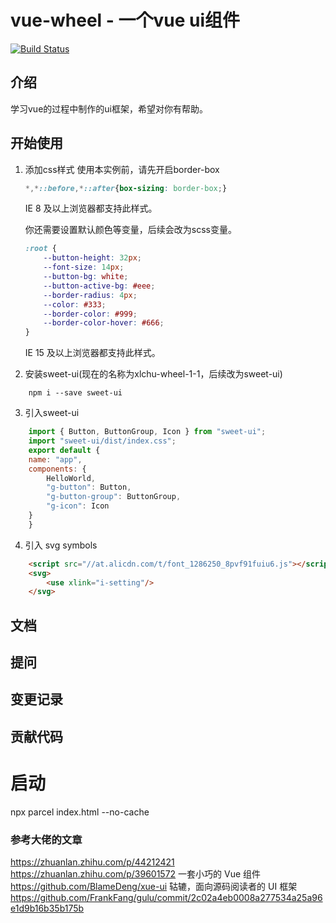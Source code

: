 # vue-wheel - 一个vue ui组件
[![Build Status](https://travis-ci.org/Maricaya/vue-wheel.svg?branch=master)](https://travis-ci.org/Maricaya/vue-wheel)
## 介绍

学习vue的过程中制作的ui框架，希望对你有帮助。

## 开始使用
1. 添加css样式
    使用本实例前，请先开启border-box
    ```css
    *,*::before,*::after{box-sizing: border-box;}
    ```
    IE 8 及以上浏览器都支持此样式。

    你还需要设置默认颜色等变量，后续会改为scss变量。
    ```css
    :root {
        --button-height: 32px;
        --font-size: 14px;
        --button-bg: white;
        --button-active-bg: #eee;
        --border-radius: 4px;
        --color: #333;
        --border-color: #999;
        --border-color-hover: #666;
    }
    ```
    IE 15 及以上浏览器都支持此样式。

2. 安装sweet-ui(现在的名称为xlchu-wheel-1-1，后续改为sweet-ui)
```
    npm i --save sweet-ui
```

3. 引入sweet-ui
```js
    import { Button, ButtonGroup, Icon } from "sweet-ui";
    import "sweet-ui/dist/index.css";
    export default {
    name: "app",
    components: {
        HelloWorld,
        "g-button": Button,
        "g-button-group": ButtonGroup,
        "g-icon": Icon
    }
    }
```

4. 引入 svg symbols
```html
    <script src="//at.alicdn.com/t/font_1286250_8pvf91fuiu6.js"></script>
    <svg>
        <use xlink="i-setting"/>
    </svg>
```
## 文档

## 提问

## 变更记录

## 贡献代码



# 启动
npx parcel index.html --no-cache

### 参考大佬的文章
https://zhuanlan.zhihu.com/p/44212421
https://zhuanlan.zhihu.com/p/39601572
一套小巧的 Vue 组件<https://github.com/BlameDeng/xue-ui>
轱辘，面向源码阅读者的 UI 框架
https://github.com/FrankFang/gulu/commit/2c02a4eb0008a277534a25a96e1d9b16b35b175b